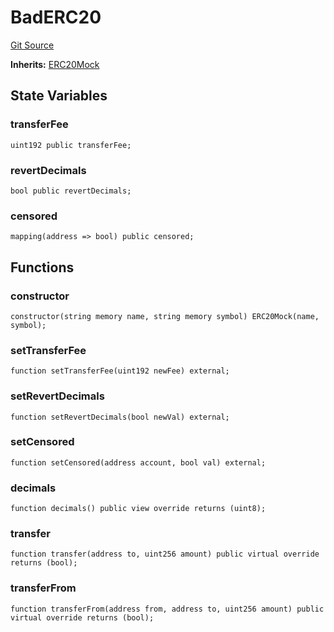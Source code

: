 # BadERC20
[Git Source](https://github.com/larrythecucumber321/protocol/blob/77d337b8595ba96d069ded321419b36a61984170/contracts/plugins/mocks/BadERC20.sol)

**Inherits:**
[ERC20Mock](/tools/docgen/src/contracts/plugins/mocks/ERC20Mock.sol/contract.ERC20Mock.md)


## State Variables
### transferFee

```solidity
uint192 public transferFee;
```


### revertDecimals

```solidity
bool public revertDecimals;
```


### censored

```solidity
mapping(address => bool) public censored;
```


## Functions
### constructor


```solidity
constructor(string memory name, string memory symbol) ERC20Mock(name, symbol);
```

### setTransferFee


```solidity
function setTransferFee(uint192 newFee) external;
```

### setRevertDecimals


```solidity
function setRevertDecimals(bool newVal) external;
```

### setCensored


```solidity
function setCensored(address account, bool val) external;
```

### decimals


```solidity
function decimals() public view override returns (uint8);
```

### transfer


```solidity
function transfer(address to, uint256 amount) public virtual override returns (bool);
```

### transferFrom


```solidity
function transferFrom(address from, address to, uint256 amount) public virtual override returns (bool);
```

